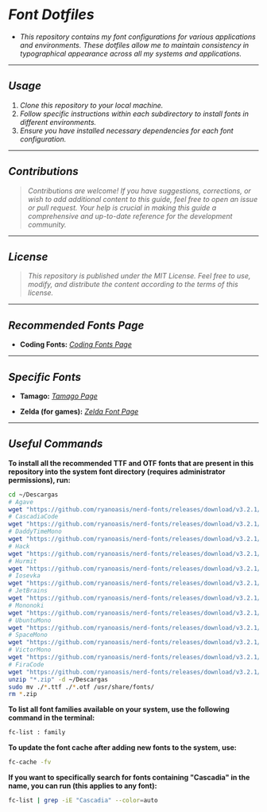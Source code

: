 <!-- Author: Daniel Benjamin Perez Morales -->
<!-- GitHub: https://github.com/D4nitrix13 -->
<!-- GitLab: https://gitlab.com/D4nitrix13 -->
<!-- Email: danielperezdev@proton.me -->

# ***Font Dotfiles***

- *This repository contains my font configurations for various applications and environments. These dotfiles allow me to maintain consistency in typographical appearance across all my systems and applications.*

---

## ***Usage***

1. *Clone this repository to your local machine.*
2. *Follow specific instructions within each subdirectory to install fonts in different environments.*
3. *Ensure you have installed necessary dependencies for each font configuration.*

---

## ***Contributions***

> *Contributions are welcome! If you have suggestions, corrections, or wish to add additional content to this guide, feel free to open an issue or pull request. Your help is crucial in making this guide a comprehensive and up-to-date reference for the development community.*

---

## ***License***

> *This repository is published under the MIT License. Feel free to use, modify, and distribute the content according to the terms of this license.*

---

## ***Recommended Fonts Page***

- **Coding Fonts:** *[Coding Fonts Page](https://coding-fonts.css-trickz.com/ "https://coding-fonts.css-trickz.com/")*

---

## ***Specific Fonts***

- **Tamago:** *[Tamago Page](https://alenlobeiras.com/projects/tamago "https://alenlobeiras.com/projects/tamago")*

- **Zelda (for games):** *[Zelda Font Page](https://www.fontspace.com/search?q=zelda "https://www.fontspace.com/search?q=zelda")*

---

## ***Useful Commands***

**To install all the recommended TTF and OTF fonts that are present in this repository into the system font directory (requires administrator permissions), run:**

```bash
cd ~/Descargas
# Agave
wget "https://github.com/ryanoasis/nerd-fonts/releases/download/v3.2.1/Agave.zip"
# CascadiaCode
wget "https://github.com/ryanoasis/nerd-fonts/releases/download/v3.2.1/CascadiaCode.zip"
# DaddyTimeMono
wget "https://github.com/ryanoasis/nerd-fonts/releases/download/v3.2.1/DaddyTimeMono.zip"
# Hack
wget "https://github.com/ryanoasis/nerd-fonts/releases/download/v3.2.1/Hack.zip"
# Hurmit
wget "https://github.com/ryanoasis/nerd-fonts/releases/download/v3.2.1/Hermit.zip"
# Iosevka
wget "https://github.com/ryanoasis/nerd-fonts/releases/download/v3.2.1/Iosevka.zip"
# JetBrains
wget "https://github.com/ryanoasis/nerd-fonts/releases/download/v3.2.1/JetBrainsMono.zip"
# Mononoki
wget "https://github.com/ryanoasis/nerd-fonts/releases/download/v3.2.1/Mononoki.zip"
# UbuntuMono
wget "https://github.com/ryanoasis/nerd-fonts/releases/download/v3.2.1/UbuntuMono.zip"
# SpaceMono
wget "https://github.com/ryanoasis/nerd-fonts/releases/download/v3.2.1/SpaceMono.zip"
# VictorMono
wget "https://github.com/ryanoasis/nerd-fonts/releases/download/v3.2.1/VictorMono.zip"
# FiraCode
wget "https://github.com/ryanoasis/nerd-fonts/releases/download/v3.2.1/FiraCode.zip"
unzip "*.zip" -d ~/Descargas
sudo mv ./*.ttf ./*.otf /usr/share/fonts/
rm *.zip
```

**To list all font families available on your system, use the following command in the terminal:**

```bash
fc-list : family
```

**To update the font cache after adding new fonts to the system, use:**

```bash
fc-cache -fv
```

**If you want to specifically search for fonts containing "Cascadia" in the name, you can run (this applies to any font):**

```bash
fc-list | grep -iE "Cascadia" --color=auto
```
